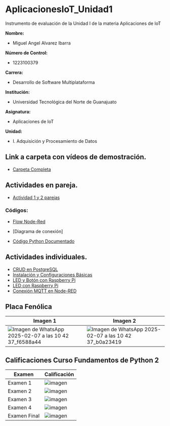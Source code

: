 # AplicacionesIoT_Unidad1
Instrumento de evaluación de la Unidad I de la materia Aplicaciones de IoT

**Nombre:**
- Miguel Angel Alvarez Ibarra

**Número de Control:**
- 1223100379

**Carrera:**
- Desarrollo de Software Multiplataforma

**Institución:**
- Universidad Tecnológica del Norte de Guanajuato

**Asignatura:**
- Aplicaciones de IoT

**Unidad:**
- I. Adquisición y Procesamiento de Datos

## Link a carpeta con vídeos de demostración.
- [Carpeta Completa](https://drive.google.com/drive/folders/1xw73QppfqjuF_hzutWYUCsdSybzAyCbZ?usp=sharing)

## Actividades en pareja.
- [Actividad 1 y 2 parejas](https://drive.google.com/file/d/1AY2FTR8uPCJS0bn5l2eF9jXhlDHp-9AZ/view?usp=drive_link)
### Códigos:
- [Flow Node-Red](https://github.com/MiguelAlvarezIbarra/AplicacionesIoT_Unidad1/blob/main/flow1.json)
  
- [Diagrama de conexión]
  
- [Código Python Documentado](https://github.com/MiguelAlvarezIbarra/AplicacionesIoT_Unidad1/commit/b78ed7f8a077e9d881702dd830a4194182835a96)

## Actividades individuales.
- [CRUD en PostgreSQL](https://drive.google.com/file/d/1PkWyeWwjPNzwnqLOt63gcUZfbxzAmDb1/view?usp=drive_link)
- [Instalación y Configuraciones Básicas](https://drive.google.com/file/d/16CI9v2FEhKU4_qPN3p96XlsLyfAJSfV5/view?usp=drive_link)
- [LED y Botón con Raspberry Pi](https://drive.google.com/file/d/1LDSNreH223prNx8Q7Yzjva9aW6vR8lIO/view?usp=drive_link)
- [LED con Raspberry Pi](https://drive.google.com/file/d/1k8_ygdkSOHWrOXoa1LoVQC-LuSm0Ei4v/view?usp=drive_link)
- [Conexión MQTT en Node-RED](https://drive.google.com/file/d/1P6hpbPVd6mowNhcBRhz3o0vhynZU9-ww/view?usp=drive_link)

## Placa Fenólica
| Imagen 1 | Imagen 2 |
|----------|----------|
|![Imagen de WhatsApp 2025-02-07 a las 10 42 37_f6588a44](https://github.com/user-attachments/assets/9e51f6fc-894e-4f66-8ece-06b9039261fc)|![Imagen de WhatsApp 2025-02-07 a las 10 42 37_b0a23419](https://github.com/user-attachments/assets/90149323-95f1-437d-a54f-e07fe6a1066e)|



## Calificaciones Curso Fundamentos de Python 2

| Examen | Calificación |
|--------|-------------|
| Examen 1 | ![imagen](https://github.com/user-attachments/assets/acd0e6b6-83b8-42f4-a3e8-190c173da0bd)|
| Examen 2 | ![imagen](https://github.com/user-attachments/assets/76c7787b-18a2-4f65-a037-c730df396d25)|
| Examen 3 | ![imagen](https://github.com/user-attachments/assets/f706eded-d478-4ba4-aa66-f3d6d6502a58)|
| Examen 4 | ![imagen](https://github.com/user-attachments/assets/9631f320-bd85-49bf-950d-4308ab96cdb8)|
| Examen Final | ![imagen](https://github.com/user-attachments/assets/5a1da52e-f585-4da6-be19-33b24c4e4818)|
